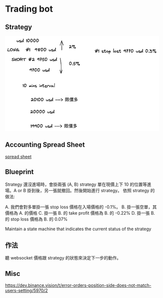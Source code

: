 # Trading bot

## Strategy

![visual graph](./Drawing%202023-05-14%2017.53.48.excalidraw.png)

## Accounting Spread Sheet

[spread sheet](https://docs.google.com/spreadsheets/d/1xoO0BO94zKPtBcvD7al7xl9V2PNCDV9JpapFVZaTe0Y/edit#gid=32347275)

## Blueprint

Strategy 還沒進場時，會掛兩張 (A, B) strategy 單在現價上下 10 的位置等進場。A or B 掛到後，另一張就撤回。然後開始進行 strategy。
依照 strategy 的做法:

A. 我們會對多單掛一張 stop loss 價格在入場價格的 -0.1%。
B. 掛一張空單，其價格為 A. 的價格
C. 掛一張 B. 的 take profit 價格為 B. 的 -0.22%
D. 掛一張 B. 的 stop loss 價格為 B. 的 0.07%

Maintain a state machine that indicates the current status of the strategy

## 作法

聽 websocket 價格跟 strategy 的狀態來決定下一步的動作。


## Misc

https://dev.binance.vision/t/error-orders-position-side-does-not-match-users-setting/5970/2